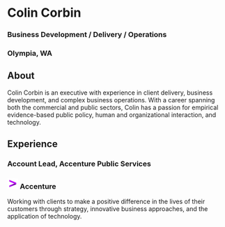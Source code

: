 # Colin Corbin
### **Business Development / Delivery / Operations**
### Olympia, WA
## **About**
Colin Corbin is an executive with experience in client delivery, business development, and complex business operations. With a career spanning both the commercial and public sectors, Colin has a passion for empirical evidence-based public policy, human and organizational interaction, and technology.
## **Experience**
### **Account Lead, Accenture Public Services**
### <img src="/assets/acn-logo.jpg" height="25" width="25" alt="Accenture"> Accenture
Working with clients to make a positive difference in the lives of their customers through strategy, innovative business approaches, and the application of technology.
